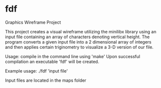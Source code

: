 # fdf
Graphics Wireframe Project

This project creates a visual wireframe utilizing the minilibx library using an input file containing an array of characters denoting vertical height.
The program converts a given input file into a 2 dimensional array of integers and then applies certain triginometry to visualize a 3-D version of our file.

Usage: compile in the command line using 'make'
Upon successful compilation an executable 'fdf' will be created.

Example usage: ./fdf 'input file'

Input files are located in the maps folder
